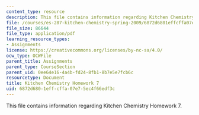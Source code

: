 ```yaml
---
content_type: resource
description: This file contains information regarding Kitchen Chemistry Homework 7.
file: /courses/es-287-kitchen-chemistry-spring-2009/6872d6801effcffa07e75ec4f66edf3c_MITES_287S09_assn07_Week07.pdf
file_size: 86644
file_type: application/pdf
learning_resource_types:
- Assignments
license: https://creativecommons.org/licenses/by-nc-sa/4.0/
ocw_type: OCWFile
parent_title: Assignments
parent_type: CourseSection
parent_uid: 0ee64e16-4a4b-fd24-8fb1-8b7e5e7fcb6c
resourcetype: Document
title: Kitchen Chemistry Homework 7
uid: 6872d680-1eff-cffa-07e7-5ec4f66edf3c
---
```

This file contains information regarding Kitchen Chemistry Homework 7.